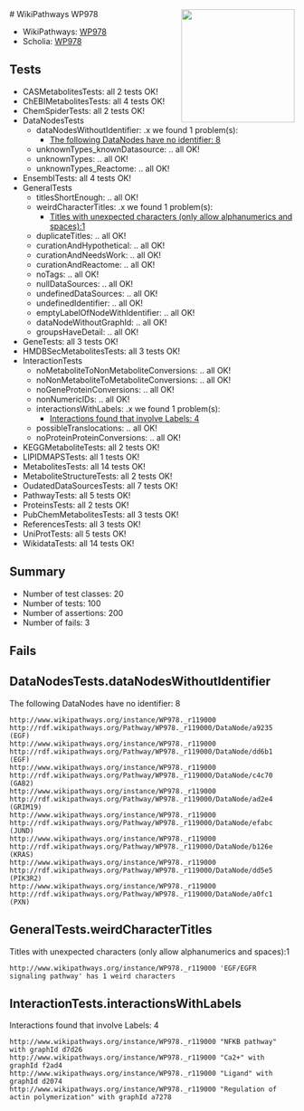 <img style="float: right; width: 200px" src="https://upload.wikimedia.org/wikipedia/commons/thumb/8/83/Wplogo_with_text_500.png/640px-Wplogo_with_text_500.png" />
# WikiPathways WP978

* WikiPathways: [WP978](https://identifiers.org/wikipathways:WP978)
* Scholia: [WP978](https://scholia.toolforge.org/wikipathways/WP978)
## Tests
* CASMetabolitesTests: all 2 tests OK!
* ChEBIMetabolitesTests: all 4 tests OK!
* ChemSpiderTests: all 2 tests OK!
* DataNodesTests
    * dataNodesWithoutIdentifier: .x we found 1 problem(s):
        * [The following DataNodes have no identifier: 8](#d2d32fa7)
    * unknownTypes_knownDatasource: .. all OK!
    * unknownTypes: .. all OK!
    * unknownTypes_Reactome: .. all OK!
* EnsemblTests: all 4 tests OK!
* GeneralTests
    * titlesShortEnough: .. all OK!
    * weirdCharacterTitles: .x we found 1 problem(s):
        * [Titles with unexpected characters (only allow alphanumerics and spaces):1](#fda87b3f)
    * duplicateTitles: .. all OK!
    * curationAndHypothetical: .. all OK!
    * curationAndNeedsWork: .. all OK!
    * curationAndReactome: .. all OK!
    * noTags: .. all OK!
    * nullDataSources: .. all OK!
    * undefinedDataSources: .. all OK!
    * undefinedIdentifier: .. all OK!
    * emptyLabelOfNodeWithIdentifier: .. all OK!
    * dataNodeWithoutGraphId: .. all OK!
    * groupsHaveDetail: .. all OK!
* GeneTests: all 3 tests OK!
* HMDBSecMetabolitesTests: all 3 tests OK!
* InteractionTests
    * noMetaboliteToNonMetaboliteConversions: .. all OK!
    * noNonMetaboliteToMetaboliteConversions: .. all OK!
    * noGeneProteinConversions: .. all OK!
    * nonNumericIDs: .. all OK!
    * interactionsWithLabels: .x we found 1 problem(s):
        * [Interactions found that involve Labels: 4](#630d267b)
    * possibleTranslocations: .. all OK!
    * noProteinProteinConversions: .. all OK!
* KEGGMetaboliteTests: all 2 tests OK!
* LIPIDMAPSTests: all 1 tests OK!
* MetabolitesTests: all 14 tests OK!
* MetaboliteStructureTests: all 2 tests OK!
* OudatedDataSourcesTests: all 7 tests OK!
* PathwayTests: all 5 tests OK!
* ProteinsTests: all 2 tests OK!
* PubChemMetabolitesTests: all 3 tests OK!
* ReferencesTests: all 3 tests OK!
* UniProtTests: all 5 tests OK!
* WikidataTests: all 14 tests OK!


## Summary

* Number of test classes: 20
* Number of tests: 100
* Number of assertions: 200
* Number of fails: 3

## Fails

<a name="d2d32fa7" />

## DataNodesTests.dataNodesWithoutIdentifier

The following DataNodes have no identifier: 8
```
http://www.wikipathways.org/instance/WP978._r119000 http://rdf.wikipathways.org/Pathway/WP978._r119000/DataNode/a9235 (EGF)
http://www.wikipathways.org/instance/WP978._r119000 http://rdf.wikipathways.org/Pathway/WP978._r119000/DataNode/dd6b1 (EGF)
http://www.wikipathways.org/instance/WP978._r119000 http://rdf.wikipathways.org/Pathway/WP978._r119000/DataNode/c4c70 (GAB2)
http://www.wikipathways.org/instance/WP978._r119000 http://rdf.wikipathways.org/Pathway/WP978._r119000/DataNode/ad2e4 (GRIM19)
http://www.wikipathways.org/instance/WP978._r119000 http://rdf.wikipathways.org/Pathway/WP978._r119000/DataNode/efabc (JUND)
http://www.wikipathways.org/instance/WP978._r119000 http://rdf.wikipathways.org/Pathway/WP978._r119000/DataNode/b126e (KRAS)
http://www.wikipathways.org/instance/WP978._r119000 http://rdf.wikipathways.org/Pathway/WP978._r119000/DataNode/dd5e5 (PIK3R2)
http://www.wikipathways.org/instance/WP978._r119000 http://rdf.wikipathways.org/Pathway/WP978._r119000/DataNode/a0fc1 (PXN)
```

<a name="fda87b3f" />

## GeneralTests.weirdCharacterTitles

Titles with unexpected characters (only allow alphanumerics and spaces):1
```
http://www.wikipathways.org/instance/WP978._r119000 'EGF/EGFR signaling pathway' has 1 weird characters
```

<a name="630d267b" />

## InteractionTests.interactionsWithLabels

Interactions found that involve Labels: 4
```
http://www.wikipathways.org/instance/WP978._r119000 "NFKB pathway" with graphId d7d26
http://www.wikipathways.org/instance/WP978._r119000 "Ca2+" with graphId f2ad4
http://www.wikipathways.org/instance/WP978._r119000 "Ligand" with graphId d2074
http://www.wikipathways.org/instance/WP978._r119000 "Regulation of actin polymerization" with graphId a7278
```

